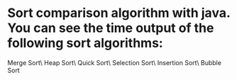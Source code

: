 # Sort comparison algorithm with java. You can see the time output of the following sort algorithms:
Merge Sort\\
Heap Sort\\
Quick Sort\\
Selection Sort\\
Insertion Sort\\
Bubble Sort

